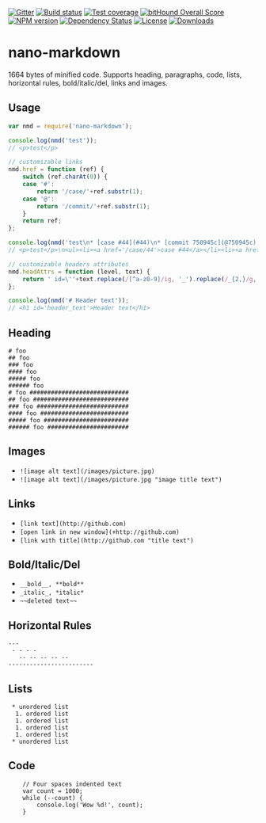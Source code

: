 [![Gitter][gitter-image]][gitter-url]
[![Build status][travis-image]][travis-url]
[![Test coverage][coveralls-image]][coveralls-url]
[![bitHound Overall Score][bithound-image]][bithound-url]
[![NPM version][npm-image]][npm-url]
[![Dependency Status][david-image]][david-url]
[![License][license-image]][license-url]
[![Downloads][downloads-image]][downloads-url]

# nano-markdown

1664 bytes of minified code. Supports heading, paragraphs, code, lists, horizontal rules, bold/italic/del, links and images.

## Usage

```js
var nmd = require('nano-markdown');

console.log(nmd('test'));
// <p>test</p>

// customizable links
nmd.href = function (ref) {
	switch (ref.charAt(0)) {
	case '#':
		return '/case/'+ref.substr(1);
	case '@':
		return '/commit/'+ref.substr(1);
	}
	return ref;
};

console.log(nmd('test\n* [case #44](#44)\n* [commit 750945c](@750945c)'));
// <p>test</p>\n<ul><li><a href='/case/44'>case #44</a></li><li><a href='/commit/750945c'>commit 750945c</a></li></ul>

// customizable headers attributes
nmd.headAttrs = function (level, text) {
	return ' id=\''+text.replace(/[^a-z0-9]/ig, '_').replace(/_{2,}/g, '_').replace(/^_*(.*?)_*$/, '$1').toLowerCase()+'\'';
};

console.log(nmd('# Header text'));
// <h1 id='header_text'>Header text</h1>
```

## Heading

```
# foo
## foo
### foo
#### foo
##### foo
###### foo
# foo ############################
## foo ###########################
### foo ##########################
#### foo #########################
##### foo ########################
###### foo #######################
```

## Images
 * `![image alt text](/images/picture.jpg)`
 * `![image alt text](/images/picture.jpg "image title text")`

## Links
 * `[link text](http://github.com)`
 * `[open link in new window](+http://github.com)`
 * `[link with title](http://github.com "title text")`

## Bold/Italic/Del
 * `__bold__, **bold**`
 * `_italic_, *italic*`
 * `~~deleted text~~`

## Horizontal Rules

```
---
 - - - -
   -- -- -- -- --
------------------------
```

## Lists

```
 * unordered list
  1. ordered list
  1. ordered list
  1. ordered list
  1. ordered list
 * unordered list
```

## Code

```
    // Four spaces indented text
    var count = 1000;
    while (--count) {
        console.log('Wow %d!', count);
    }
```

[gitter-image]: https://badges.gitter.im/Holixus/nanomarkdown.svg
[gitter-url]: https://gitter.im/Holixus/nanomarkdown
[npm-image]: https://img.shields.io/npm/v/nanomarkdown.svg
[npm-url]: https://npmjs.org/package/nanomarkdown
[github-tag]: http://img.shields.io/github/tag/Holixus/nanomarkdown.svg
[github-url]: https://github.com/Holixus/nanomarkdown/tags
[travis-image]: https://travis-ci.org/Holixus/nanomarkdown.svg?branch=master
[travis-url]: https://travis-ci.org/Holixus/nanomarkdown
[coveralls-image]: https://img.shields.io/coveralls/Holixus/nanomarkdown.svg
[coveralls-url]: https://coveralls.io/r/Holixus/nanomarkdown
[bithound-image]: https://www.bithound.io/github/Holixus/nanomarkdown/badges/score.svg
[bithound-url]: https://www.bithound.io/github/Holixus/nanomarkdown
[david-image]: http://img.shields.io/david/Holixus/nanomarkdown.svg
[david-url]: https://david-dm.org/Holixus/nanomarkdown
[license-image]: http://img.shields.io/npm/l/nanomarkdown.svg
[license-url]: LICENSE
[downloads-image]: http://img.shields.io/npm/dm/nanomarkdown.svg
[downloads-url]: https://npmjs.org/package/nanomarkdown
